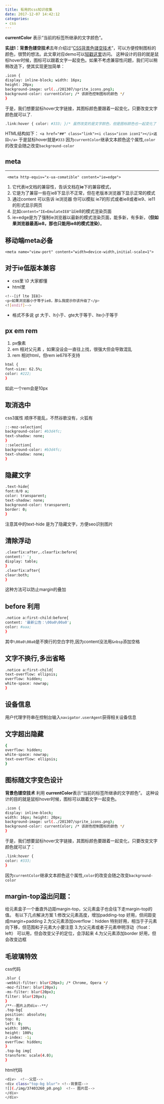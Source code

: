 ```yaml
---
title: 有用的css知识收集
date: 2017-12-07 14:42:12
categories:
- css
---
```


**currentColor**
表示“当前的标签所继承的文字颜色”。

**实战1：背景色镂空技术**去年介绍过“[CSS背景色镂空技术](http://www.zhangxinxu.com/wordpress/?p=3545)”，可以方便控制图标的颜色，很赞的想法。此文章对应demo可以[轻戳这里](http://www.zhangxinxu.com/study/201307/background-color-insert-background-image.html)访问。
这种设计的目的就是鼠标hover时候，图标可以跟着文字一起变色。如果不考虑兼容性问题，我们可以稍稍改造下，使其实现更加简单：
```sh
.icon { 
display: inline-block; width: 16px;
height: 20px; 
background-image: url(../201307/sprite_icons.png); 
background-color: currentColor; /* 该颜色控制图标的颜色 */
}
```
于是，我们想要鼠标hover文字链接，其图标颜色要跟着一起变化，只要改变文字颜色就可以了.
```sh
.link:hover { color: #333; }/* 虽然改变的是文字颜色，但是图标颜色也一起变化了 */
```
HTML结构如下：
``<a href="##" class="link"><i class="icon icon1"></i>返回</a>``
于是鼠标hover就是``#333``
因为``currentColor``继承文本颜色这个属性,``color``的改变会随之改变``background-color``

## meta
---
` <meta http-equiv="x-ua-comatible" content="ie=edge">`
1.  它代表ie文档的兼容性，告诉文档在**ie**下的兼容模式，
2.  它是为了兼容一些在ie8下显示不正常，但在老版本浏览器下显示正常的模式
3.  通过content  可以告诉 ie浏览器 你可以模拟 ie7的形式或者ie8或者ie9、ie11的形式显示网页
4.  比如`content="IE=EmulateIE8"`以ie8的模式渲染页面
5.  ie=edge是为了强制ie浏览器以最新的模式渲染页面，能多新，有多新，**（但如果浏览器最高ie8，那也只能用ie8的模式渲染）**。

## 移动端meta必备
`<meta name="view-port" content="width=device-width,initial-scale=1">`

## 对于ie低版本兼容
- css里 \0  大家都懂
- html里
```sh
<!--[if lte IE8]>
<p>如果浏览器小于等于ie8，那么我提示你该升级了</p>
<![endif]-->
```
- 格式不多说  gt 大于、lt小于、gte大于等于、lte小于等于


## px em rem
1. px像素
2. em 相对父元素 ，如果没设会一直往上找，很强大但会导致混乱
3. rem 相对html，但rem ie678不支持

```sh
html {
font-size: 62.5%;
color: #222;
}
```
如此一个rem会是10px 

## 取消选中
css3属性  顺序不能乱，不然谷歌没有，火狐有
```sh
::-moz-selection{
background-color: #b3d4fc;
text-shadow: none;
}
::selection{
background-color: #b3d4fc;
text-shadow: none;
}
```
## 隐藏文字
```sh
.text-hide{
font:0/0 a;
color: transparent;
text-shadow: none;
background-color: transparent;
border: 0;
}
```
注意其中的text-hide 是为了隐藏文字，方便seo识别图片

## 清除浮动
```sh
.clearfix:after,.clearfix:before{
content:' ';
display: table;
}
.clearfix:after{
clear:both;
}
```
这种方法可以防止margin的叠加



## before 利用
```sh
.notice a:first-child:before{
content: '最新公告：\00a0\00a0';
color: #aaa;
}
```
其中`\00a0\00a0`是不换行的空白字符,因为content没法用`&nbsp`添加空格

## 文字不换行,多出省略
```sh
.notice a:first-child{
text-overflow: ellipsis;
overflow: hidden;
white-space: nowrap;
}
```

## 设备信息
用户代理字符串在控制台输入`navigator.userAgent`获得相关设备信息

## 文字超出隐藏
``` sh
{
overflow: hidden;
white-space: nowrap;
text-overflow: ellipsis;
}
```
## 图标随文字变色设计
**背景色镂空技术** 利用 
**currentColor**表示“当前的标签所继承的文字颜色”。
这种设计的目的就是鼠标hover时候，图标可以跟着文字一起变色。
```sh
.icon {
display: inline-block;
width: 16px; height: 20px;
background-image: url(../201307/sprite_icons.png);
background-color: currentColor; /* 该颜色控制图标的颜色 */
}
```
于是，我们想要鼠标hover文字链接，其图标颜色要跟着一起变化，只要改变文字颜色就可以了：
```sh
.link:hover { 
color: #333; 
}
```

因为``currentColor``继承文本颜色这个属性,``color``的改变会随之改变``background-color``

## margin-top溢出问题：
给元素盒子一个垂直外边距margin-top，父元素盒子也会往下走margin-top的值。
有以下几点解决方案
1.修改父元素高度，增加padding-top                     好用，但间距变成margin+padding
2.为父元素添加overflow：hidden                            特别好用，相当于子元素向下移，但范围和子元素大小要注意
3.为父元素或者子元素申明浮动（float：left）            可以用，但会改变父子的定位，会浮起来
4.为父元素添加border                                            好用，但会改变边框

## 毛玻璃特效
css代码
```sh
.blur {    
-webkit-filter: blur(20px); /* Chrome, Opera */
-moz-filter: blur(20px);
-ms-filter: blur(20px);    
filter: blur(20px);    
}
/**--图片上的div--**/
.top-bg{
position: absolute;
top: 0;
left: 0;
width: 100%;
height: 100%;
z-index: -1;
overflow: hidden;
}
.top-bg img{
transform: scale(4.0);
}
```
html代码
```sh
<div>  <!--父层-->
<div class="top-bg blur"> <!--背景层-->
![](./img/37403260_p0.png)  <!-- 图片层-->
</div>
</div>
```
